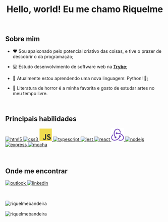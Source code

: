 <h1 align="center">Hello, world! Eu me chamo Riquelme</h1>

<br>

<h2 align="left">Sobre mim</h2>

- ❤️ Sou apaixonado pelo potencial criativo das coisas, e tive o prazer de descobrir o da programação;

- 💻 Estudo desenvolvimento de software web na <a href="https://www.betrybe.com/"><b>Trybe</b></a>;

- 🌱 Atualmente estou aprendendo uma nova linguagem: Python! 🐍;

- 👻 Literatura de horror é a minha favorita e gosto de estudar artes no meu tempo livre.

<br>

<h2 align="left">Principais habilidades</h2>

<div align="left">
   <a href="https://www.w3.org/html/" target="_blank" rel="noreferrer"> 
    <img src="https://cdn.jsdelivr.net/gh/devicons/devicon/icons/html5/html5-original.svg" alt="html5" width="40" height="40" /> 
  </a>
  <a href="https://www.w3schools.com/css/" target="_blank" rel="noreferrer">
    <img src="https://cdn.jsdelivr.net/gh/devicons/devicon/icons/css3/css3-original.svg" alt="css3" width="40" height="40" />
  </a>
    <a href="https://developer.mozilla.org/en-US/docs/Web/JavaScript" target="_blank" rel="noreferrer">
    <img src="https://raw.githubusercontent.com/devicons/devicon/master/icons/javascript/javascript-original.svg" alt="javascript" width="40" height="40" />
  <a href="https://mochajs.org" target="_blank" rel="noreferrer"> 
    <img src="https://cdn.jsdelivr.net/gh/devicons/devicon/icons/typescript/typescript-original.svg" alt="typescript" width="40" height="40"/>
  </a>
  </a>
    <a href="https://jestjs.io" target="_blank" rel="noreferrer"> 
    <img src="https://www.vectorlogo.zone/logos/jestjsio/jestjsio-icon.svg" alt="jest" width="40" height="40" /> 
  </a>
    <a href="https://reactjs.org/" target="_blank" rel="noreferrer"> 
   <img src="https://cdn.jsdelivr.net/gh/devicons/devicon/icons/react/react-original.svg" alt="react" width="40" height="40" /> 
  </a>
  <a href="https://redux.js.org" target="_blank" rel="noreferrer"> 
    <img src="https://raw.githubusercontent.com/devicons/devicon/master/icons/redux/redux-original.svg" alt="redux" width="40" height="40" /> 
  </a>
    <a href="https://nodejs.org" target="_blank" rel="noreferrer"> 
    <img src="https://cdn.jsdelivr.net/gh/devicons/devicon/icons/nodejs/nodejs-original.svg" alt="nodejs" width="40" height="40" /> 
  </a>
  <a href="https://expressjs.com" target="_blank" rel="noreferrer">
    <img src="https://cdn.jsdelivr.net/gh/devicons/devicon/icons/express/express-original.svg" alt="express" width="40" height="40" />
  </a>
  <a href="https://mochajs.org" target="_blank" rel="noreferrer"> 
    <img src="https://www.vectorlogo.zone/logos/mochajs/mochajs-icon.svg" alt="mocha" width="40" height="40" /> 
  </a>
</div>


<br>
<br>

<h2 align="left">Onde me encontrar</h2>

<div align="left"> 
  <a href="mailto:riquelmebandeira1@outlook.com" target="_blank" rel="noreferrer"> 
    <img src="https://img.shields.io/badge/Microsoft_Outlook-0078D4?style=for-the-badge&logo=microsoft-outlook&logoColor=white" alt="outlook" /> 
  </a>
    <a href="https://www.linkedin.com/in/riquelme-bandeira/" target="_blank" rel="noreferrer"> 
    <img src="https://img.shields.io/badge/LinkedIn-0077B5?style=for-the-badge&logo=linkedin&logoColor=white" alt="linkedin" /> 
  </a>
</div>

<br>
<br>

<p>&nbsp;<img align="left" src="https://github-readme-stats.vercel.app/api?username=riquelmebandeira&show_icons=true&locale=en" alt="riquelmebandeira" /></p>

<p><img align="center" src="https://github-readme-stats.vercel.app/api/top-langs?username=riquelmebandeira&show_icons=true&locale=en&layout=compact" alt="riquelmebandeira" /></p>
